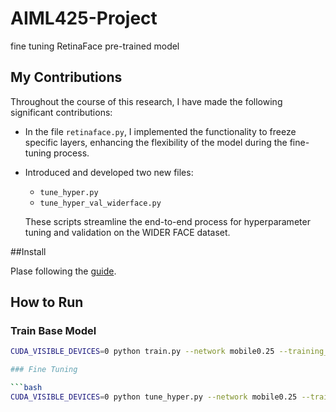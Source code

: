 # AIML425-Project
fine tuning RetinaFace pre-trained model

## My Contributions

Throughout the course of this research, I have made the following significant contributions:

- In the file `retinaface.py`, I implemented the functionality to freeze specific layers, enhancing the flexibility of the model during the fine-tuning process.
- Introduced and developed two new files: 
  - `tune_hyper.py`
  - `tune_hyper_val_widerface.py`
  
  These scripts streamline the end-to-end process for hyperparameter tuning and validation on the WIDER FACE dataset.


##Install

Plase following the [guide](https://github.com/felixzhao/AIML425-Project/blob/main/src/README.md).


## How to Run

### Train Base Model

```bash
CUDA_VISIBLE_DEVICES=0 python train.py --network mobile0.25 --training_dataset './data/widerface/train/label.txt'

### Fine Tuning

```bash
CUDA_VISIBLE_DEVICES=0 python tune_hyper.py --network mobile0.25 --training_dataset './data/widerface/train/label_tune.txt' --pretrained_model './weights/base_model.pth'